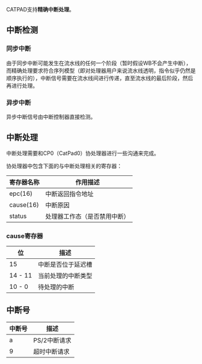 CATPAD支持**精确中断处理**。

## 中断检测
### 同步中断

由于同步中断可能发生在流水线的任何一个阶段（暂时假设WB不会产生中断），而精确处理要求符合序列模型（即对处理器用户来说流水线透明，指令似乎仍然是顺序执行的），中断信号需要在流水线间进行传递，直至流水线的最后阶段，然后再进行处理。

### 异步中断

异步中断信号由中断控制器直接检测。

## 中断处理

中断处理需要和CP0（CatPad0）协处理器进行一些沟通来完成。

协处理器中包含下面的与中断处理相关的寄存器：

| 寄存器名称 | 作用描述 |
| ---------- | -------- |
| epc(16)        | 中断返回指令地址 |
| cause(16)      | 中断原因 |
| status     | 处理器工作态（是否禁用中断） |

### cause寄存器

| 位 | 描述 |
| --- | ---- |
| 15  | 中断是否位于延迟槽 |
| 14 - 11 | 当前处理的中断类型 |
| 10 - 0 | 待处理的中断 |

## 中断号
| 中断号 | 描述 |
| -----  | ---- |
| a      | PS/2中断请求 |
| 9      | 超时中断请求 |

